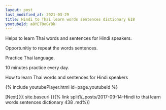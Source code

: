 ```yaml
---
layout: post
last_modified_at: 2021-03-29
title: Hindi to Thai learn words sentences dictionary 618 
youtubeId: a8YET0oGYDk
---
```

 
 
Helps to learn Thai words and sentences for Hindi speakers.

Opportunitiy to repeat the words sentences. 

Practice Thai language. 
 
10 minutes practice every day. 
 
How to learn Thai words and sentences for Hindi speakers 
 
{% include youtubePlayer.html id=page.youtubeId %}
 
 
[Next]({{ site.baseurl }}{% link  split1/_posts/2017-09-14-Hindi to thai learn words sentences dictionary 438 .md%})
 
